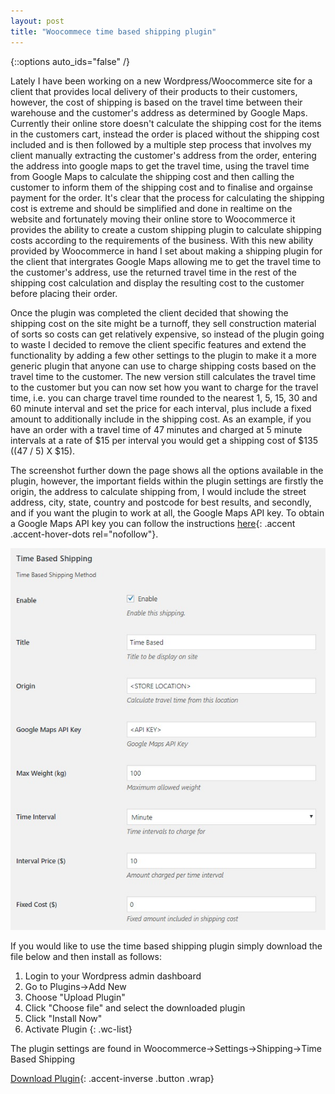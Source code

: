 ```yaml
---
layout: post
title: "Woocommece time based shipping plugin"
---
```


<style>
	.wc-list{
		text-align: left;
    	padding-left: 1em;
	}
</style>

{::options auto_ids="false" /}

Lately I have been working on a new Wordpress/Woocommerce site for a client that provides local delivery of their products to their customers, however, the cost of shipping is based on the travel time between their warehouse and the customer's address as determined by Google Maps. Currently their online store doesn't calculate the shipping cost for the items in the customers cart, instead the order is placed without the shipping cost included and is then followed by a multiple step process that involves my client manually extracting the customer's address from the order, entering the address into google maps to get the travel time, using the travel time from Google Maps to calculate the shipping cost and then calling the customer to inform them of the shipping cost and to finalise and orgainse payment for the order. It's clear that the process for calculating the shipping cost is extreme and should be simplified and done in realtime on the website and fortunately moving their online store to Woocommerce it provides the ability to create a custom shipping plugin to calculate shipping costs according to the requirements of the business. With this new ability provided by Woocommerce in hand I set about making a shipping plugin for the client that intergrates Google Maps allowing me to get the travel time to the customer's address, use the returned travel time in the rest of the shipping cost calculation and display the resulting cost to the customer before placing their order. 

Once the plugin was completed the client decided that showing the shipping cost on the site might be a turnoff, they sell construction material of sorts so costs can get relatively expensive, so instead of the plugin going to waste I decided to remove the client specific features and extend the functionality by adding a few other settings to the plugin to make it a more generic plugin that anyone can use to charge shipping costs based on the travel time to the customer. The new version still calculates the travel time to the customer but you can now set how you want to charge for the travel time, i.e. you can charge travel time rounded to the nearest 1, 5, 15, 30 and 60 minute interval and set the price for each interval, plus include a fixed amount to additionally include in the shipping cost. As an example, if you have an order with a travel time of 47 minutes and charged at 5 minute intervals at a rate of $15 per interval you would get a shipping cost of $135 ((47 / 5) X $15). 

The screenshot further down the page shows all the options available in the plugin, however, the important fields within the plugin settings are firstly the origin, the address to calculate shipping from, I would include the street address, city, state, country and postcode for best results, and secondly, and if you want the plugin to work at all, the Google Maps API key. To obtain a Google Maps API key you can follow the instructions [here][gmaps_key]{: .accent .accent-hover-dots rel="nofollow"}. 

<div class="row portfolio-row" style="margin-bottom: 1em;">
    <div class="twelve columns"> 
		<a href="/images/tbs_options.jpg"><img class="u-responsive-img" src="/images/tbs_options.jpg" alt="Time Based Shipping options" style="margin: 0 auto;"></a>
		</div>
	</div>

If you would like to use the time based shipping plugin simply download the file below and then install as follows:
1. Login to your Wordpress admin dashboard
2. Go to Plugins->Add New
3. Choose "Upload Plugin"
4. Click "Choose file" and select the downloaded plugin
5. Click "Install Now"
6. Activate Plugin
{: .wc-list}

The plugin settings are found in Woocommerce->Settings->Shipping->Time Based Shipping


[Download Plugin][download]{: .accent-inverse .button .wrap} 

[gmaps_key]: https://developers.google.com/maps/documentation/javascript/get-api-key
[download]: /downloads/time-based-shipping.zip